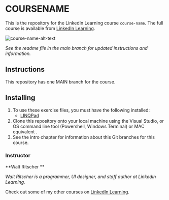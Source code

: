 # COURSENAME
This is the repository for the LinkedIn Learning course `course-name`. The full course is available from [LinkedIn Learning][lil-course-url].

![course-name-alt-text][lil-thumbnail-url] 

_See the readme file in the main branch for updated instructions and information._
## Instructions
This repository has one MAIN branch for the course.


## Installing
1. To use these exercise files, you must have the following installed:
	- [LINQPad](https://www.linqpad.net/) 
2. Clone this repository onto your local machine using the Visual Studio, or OS command line tool (Powershell, Windows Terminal) or MAC equivalent .
3. See the intro chapter for information about this Git branches for this course.

### Instructor

**Walt Ritscher **

_Walt Ritscher is a programmer, UI designer, and staff author at LinkedIn Learning._

Check out some of my other courses on [LinkedIn Learning](https://www.linkedin.com/learning/instructors/walt-ritscher?u=104).

[0]: # (Replace these placeholder URLs with actual course URLs)

[lil-course-url]: https://www.linkedin.com/learning/
[lil-thumbnail-url]: http://

